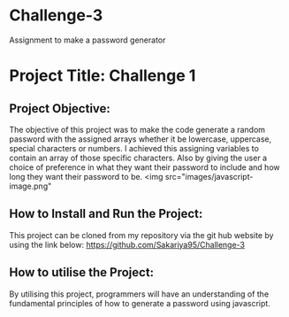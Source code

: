 # Challenge-3

Assignment to make a password generator

# Project Title: Challenge 1

## Project Objective:

The objective of this project was to make the code generate a random password with the assigned arrays whether it be lowercase, uppercase, special characters or numbers. I achieved this assigning variables to contain an array of those specific characters. Also by giving the user a choice of preference in what they want their password to include and how long they want their password to be.
<img src="images/javascript-image.png"

## How to Install and Run the Project:

This project can be cloned from my repository via the git hub website
by using the link below:
https://github.com/Sakariya95/Challenge-3

## How to utilise the Project:

By utilising this project, programmers will have an understanding of the fundamental principles of how to generate a password using javascript.
